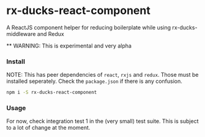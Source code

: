 # rx-ducks-react-component
A ReactJS component helper for reducing boilerplate while using rx-ducks-middleware and Redux

** WARNING: This is experimental and very alpha

### Install

NOTE: This has peer dependencies of `react`, `rxjs` and `redux`. Those must be installed
seperately. Check the `package.json` if there is any confusion.

```sh
npm i -S rx-ducks-react-component
```

### Usage

For now, check integration test 1 in the (very small) test suite. This is subject to a
lot of change at the moment.
